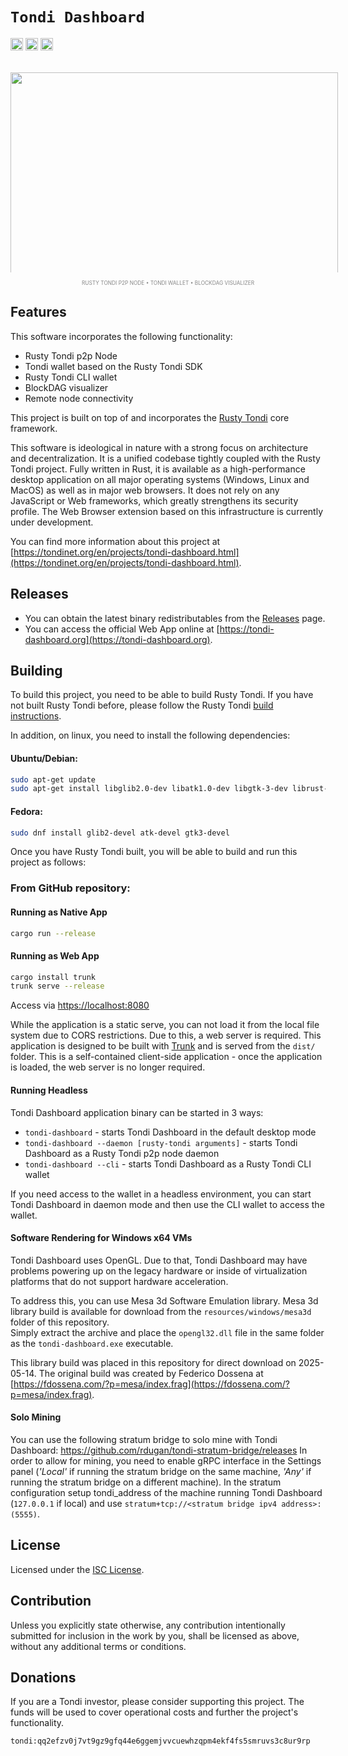 # `Tondi Dashboard`

[<img alt="github" src="https://img.shields.io/badge/github-tondinet/tondi--dashboard-8da0cb?style=for-the-badge&labelColor=555555&color=8da0cb&logo=github" height="20">](https://github.com/tondinet/tondi-dashboard)
<img src="https://img.shields.io/badge/platform-native-informational?style=for-the-badge&color=50a0f0" height="20">
<img src="https://img.shields.io/badge/platform-wasm32-informational?style=for-the-badge&color=50a0f0" height="20">

<p align="center" style="margin:32px auto 0px auto;text-align:center;font-size:10px;color:#888;">
<img src="https://aspectron.org/images/projects/tondi-dashboard-screen-01.png" style="display:block;max-height:320px;max-width:524px;width:524px;height:auto;object-fit:cover;margin: 0px auto 0px auto;"><br/><sup>RUSTY TONDI P2P NODE &bull; TONDI WALLET &bull; BLOCKDAG VISUALIZER</sup></p>

## Features

This software incorporates the following functionality:
- Rusty Tondi p2p Node
- Tondi wallet based on the Rusty Tondi SDK
- Rusty Tondi CLI wallet
- BlockDAG visualizer
- Remote node connectivity

This project is built on top of and incorporates the [Rusty Tondi](https://github.com/tondinet/rusty-tondi) core framework.

This software is ideological in nature with a strong focus on architecture and decentralization. It is a unified codebase tightly coupled with the Rusty Tondi project. Fully written in Rust, it is available as a high-performance desktop application on all major operating systems (Windows, Linux and MacOS) as well as in major web browsers. It does not rely on any JavaScript or Web frameworks, which greatly strengthens its security profile. The Web Browser extension based on this infrastructure is currently under development.

You can find more information about this project at [https://tondinet.org/en/projects/tondi-dashboard.html](https://tondinet.org/en/projects/tondi-dashboard.html).

## Releases

- You can obtain the latest binary redistributables from the [Releases](https://github.com/tondinet/tondi-dashboard/releases) page.
- You can access the official Web App online at [https://tondi-dashboard.org](https://tondi-dashboard.org).

## Building

To build this project, you need to be able to build Rusty Tondi. If you have not built Rusty Tondi before, please follow the Rusty Tondi [build instructions](https://github.com/tondinet/rusty-tondi/blob/master/README.md).

In addition, on linux, you need to install the following dependencies:

#### Ubuntu/Debian:
```bash
sudo apt-get update
sudo apt-get install libglib2.0-dev libatk1.0-dev libgtk-3-dev librust-atk-dev
```

#### Fedora:
```bash
sudo dnf install glib2-devel atk-devel gtk3-devel
```

Once you have Rusty Tondi built, you will be able to build and run this project as follows:

### From GitHub repository:

#### Running as Native App
```bash
cargo run --release
```

#### Running as Web App
```bash
cargo install trunk
trunk serve --release
```
Access via [https://localhost:8080](https://localhost:8080)

While the application is a static serve, you can not load it from the local file system due to CORS restrictions. Due to this, a web server is required. This application is designed to be built with [Trunk](https://trunkrs.dev/) and is served from the `dist/` folder.  This is a self-contained client-side application - once the application is loaded, the web server is no longer required.

#### Running Headless

Tondi Dashboard application binary can be started in 3 ways:
- `tondi-dashboard` - starts Tondi Dashboard in the default desktop mode
- `tondi-dashboard --daemon [rusty-tondi arguments]` - starts Tondi Dashboard as a Rusty Tondi p2p node daemon
- `tondi-dashboard --cli` - starts Tondi Dashboard as a Rusty Tondi CLI wallet

If you need access to the wallet in a headless environment, you can start Tondi Dashboard in daemon mode and then use the CLI wallet to access the wallet.

#### Software Rendering for Windows x64 VMs

Tondi Dashboard uses OpenGL.  Due to that, Tondi Dashboard may have problems powering up on the legacy hardware or inside of virtualization platforms that do not support hardware acceleration.

To address this, you can use Mesa 3d Software Emulation library.
Mesa 3d library build is available for download from the `resources/windows/mesa3d` folder of this repository.  
Simply extract the archive and place the `opengl32.dll` file in the same folder as the `tondi-dashboard.exe` executable.

This library build was placed in this repository for direct download on 2025-05-14.
The original build was created by Federico Dossena at [https://fdossena.com/?p=mesa/index.frag](https://fdossena.com/?p=mesa/index.frag).

#### Solo Mining

You can use the following stratum bridge to solo mine with Tondi Dashboard: https://github.com/rdugan/tondi-stratum-bridge/releases
In order to allow for mining, you need to enable gRPC interface in the Settings panel (*'Local'* if running the stratum bridge on the same machine, *'Any'* if running the stratum bridge on a different machine).
In the stratum configuration setup tondi_address of the machine running Tondi Dashboard (`127.0.0.1` if local) and use `stratum+tcp://<stratum bridge ipv4 address>:(5555)`.

## License

Licensed under the [ISC License](LICENSE).

## Contribution

Unless you explicitly state otherwise, any contribution intentionally submitted
for inclusion in the work by you, shall be licensed as above, without any
additional terms or conditions.

## Donations

If you are a Tondi investor, please consider supporting this project. The funds will be used to cover operational costs and further the project's functionality. 

`tondi:qq2efzv0j7vt9gz9gfq44e6ggemjvvcuewhzqpm4ekf4fs5smruvs3c8ur9rp`
